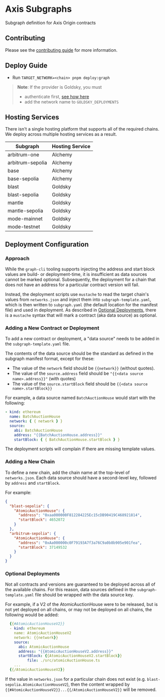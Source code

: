 # Axis Subgraphs

Subgraph definition for Axis Origin contracts

## Contributing

Please see the [contributing guide](./CONTRIBUTING.md) for more information.

## Deploy Guide

- Run `TARGET_NETWORK=<chain> pnpm deploy:graph`

> **Note**: If the provider is Goldsky, you must
>
> - authenticate first, [see how here](https://docs.goldsky.com/subgraphs/deploying-subgraphs)
> - add the network name to `GOLDSKY_DEPLOYMENTS`

## Hosting Services

There isn't a single hosting platform that supports all of the required chains. We deploy across multiple hosting services as a result.

| Subgraph         | Hosting Service |
| ---------------- | --------------- |
| arbitrum-one     | Alchemy         |
| arbitrum-sepolia | Alchemy         |
| base             | Alchemy         |
| base-sepolia     | Alchemy         |
| blast            | Goldsky         |
| blast-sepolia    | Goldsky         |
| mantle           | Goldsky         |
| mantle-sepolia   | Goldsky         |
| mode-mainnet     | Goldsky         |
| mode-testnet     | Goldsky         |

## Deployment Configuration

### Approach

While the `graph-cli` tooling supports injecting the address and start block values are build- or deployment-time, it is insufficient as data sources cannot be marked optional. Subsequently, the deployment for a chain that does not have an address for a particular contract version will fail.

Instead, the deployment scripts use `mustache` to read the target chain's values from `networks.json` and inject them into `subgraph-template.yaml`, which is then written to `subgraph.yaml` (the default location for the manifest file) and used in deployment. As described in [Optional Deployments](#optional-deployments), there is a `mustache` syntax that will mark a contract (aka data source) as optional.

### Adding a New Contract or Deployment

To add a new contract or deployment, a "data source" needs to be added in the `subgraph-template.yaml` file.

The contents of the data source should be the standard as defined in the subgraph manifest format, except for these:

- The value of the `network` field should be `{{network}}` (without quotes).
- The value of the `source.address` field should be `"{{<data source name>.address}}"` (with quotes)
- The value of the `source.startBlock` field should be `{{<data source name>.startBlock}}`

For example, a data source named `BatchAuctionHouse` would start with the following:

```yaml
- kind: ethereum
  name: BatchAuctionHouse
  network: { { network } }
  source:
    abi: BatchAuctionHouse
    address: "{{BatchAuctionHouse.address}}"
    startBlock: { { BatchAuctionHouse.startBlock } }
```

The deployment scripts will complain if there are missing template values.

### Adding a New Chain

To define a new chain, add the chain name at the top-level of `networks.json`. Each data source should have a second-level key, followed by `address` and `startBlock`.

For example:

```json
{
  "blast-sepolia": {
    "AtomicAuctionHouse": {
      "address": "0xaa000000F812284225Ec15cDB90419C468921814",
      "startBlock": 4652072
    }
  },
  "arbitrum-sepolia": {
    "AtomicAuctionHouse": {
      "address": "0xAa000000c0F79193A7f3a76C9a0b8b905e901fea",
      "startBlock": 37149532
    }
  }
}
```

### Optional Deployments

Not all contracts and versions are guaranteed to be deployed across all of the available chains. For this reason, data sources defined in the `subgraph-template.yaml` file should be wrapped with the data source key.

For example, if a V2 of the AtomicAuctionHouse were to be released, but is not yet deployed on all chains, or may not be deployed on all chains, the following would be added:

```yaml
  {{#AtomicAuctionHouseV2}}
  - kind: ethereum
    name: AtomicAuctionHouseV2
    network: {{network}}
    source:
      abi: AtomicAuctionHouse
      address: "{{AtomicAuctionHouseV2.address}}"
      startBlock: {{AtomicAuctionHouseV2.startBlock}}
          file: ./src/atomicAuctionHouse.ts
    ...
  {{/AtomicAuctionHouseV2}}
```

If the value in `networks.json` for a particular chain does not exist (e.g. `blast-sepolia.AtomicAuctionHouseV2`), then the content wrapped by `{{#AtomicAuctionHouseV2}}...{{/AtomicAuctionHouseV2}}` will be removed.
